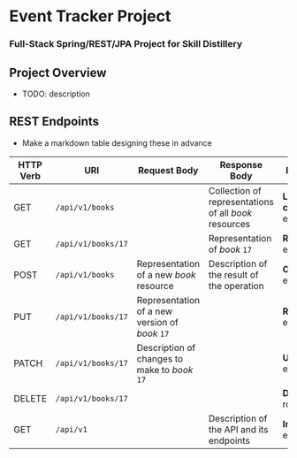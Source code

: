# Event Tracker Project

### Full-Stack Spring/REST/JPA Project for Skill Distillery

## Project Overview
* TODO: description

## REST Endpoints
* Make a markdown table designing these in advance

| HTTP Verb | URI                  | Request Body | Response Body | Purpose |
|-----------|----------------------|--------------|---------------|---------|
| GET       | `/api/v1/books`      |              | Collection of representations of all _book_ resources | **List** or **collection** endpoint |
| GET       | `/api/v1/books/17`   |              | Representation of _book_ `17` | **Retrieve** endpoint |
| POST      | `/api/v1/books`      | Representation of a new _book_ resource | Description of the result of the operation | **Create** endpoint |
| PUT       | `/api/v1/books/17`   | Representation of a new version of _book_ `17` | | **Replace** endpoint |
| PATCH     | `/api/v1/books/17`   | Description of changes to make to _book_ `17` | | **Update** endpoint |
| DELETE    | `/api/v1/books/17`   |              | | **Delete** route |
| GET       | `/api/v1`            |              | Description of the API and its endpoints | **Index** endpoint |
